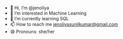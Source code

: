 - 👋 Hi, I’m @jenoliya
- 👀 I’m interested in Machine Learning
- 🌱 I’m currently learning SQL
- 📫 How to reach me jenoliyasunilkumar@gmail.com
- 😄 Pronouns: she/her 
